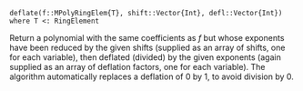 ```
deflate(f::MPolyRingElem{T}, shift::Vector{Int}, defl::Vector{Int}) where T <: RingElement
```

Return a polynomial with the same coefficients as $f$ but whose exponents have been reduced by the given shifts (supplied as an array of shifts, one for each variable), then deflated (divided) by the given exponents (again supplied as an array of deflation factors, one for each variable). The algorithm automatically replaces a deflation of $0$ by $1$, to avoid division by $0$.
